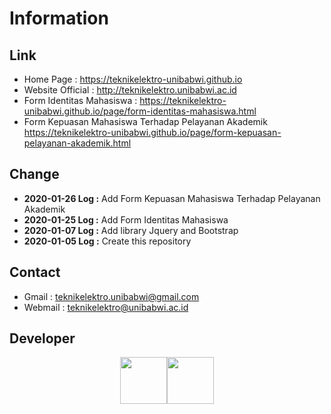# Information
## Link
* Home Page : https://teknikelektro-unibabwi.github.io
* Website Official : http://teknikelektro.unibabwi.ac.id
* Form Identitas Mahasiswa : https://teknikelektro-unibabwi.github.io/page/form-identitas-mahasiswa.html
* Form Kepuasan Mahasiswa Terhadap Pelayanan Akademik https://teknikelektro-unibabwi.github.io/page/form-kepuasan-pelayanan-akademik.html
## Change
* **2020-01-26 Log :** Add Form Kepuasan Mahasiswa Terhadap Pelayanan Akademik
* **2020-01-25 Log :** Add Form Identitas Mahasiswa
* **2020-01-07 Log :** Add library Jquery and Bootstrap
* **2020-01-05 Log :** Create this repository
## Contact
* Gmail : teknikelektro.unibabwi@gmail.com
* Webmail : teknikelektro@unibabwi.ac.id
## Developer
<div style="display: flex; flex-flow: row; align-items: center; justify-content: center;">
  <a href="https://github.com/ardirjs">
    <img width="75" height="75" src="https://avatars0.githubusercontent.com/u/47668013?s=460&v=4"></img>
  </a>
  <a href="https://github.com/teknikelektro-unibabwi">
    <img width="75" height="75" src="https://avatars1.githubusercontent.com/u/60310758?s=460&v=4"></img>
  </a>
</div>
